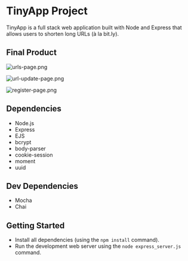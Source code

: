 # TinyApp Project

TinyApp is a full stack web application built with Node and Express that allows users to shorten long URLs (à la bit.ly).

## Final Product

![urls-page.png](https://github.com/nsagias/tinyapp/tree/master/docs/urls-page.png)

![url-update-page.png](https://github.com/nsagias/tinyapp/tree/master/docs/url-update-page.png)

![register-page.png](https://github.com/nsagias/tinyapp/tree/master/docs/register-page.png)

## Dependencies

- Node.js
- Express
- EJS
- bcrypt
- body-parser
- cookie-session
- moment
- uuid

## Dev Dependencies

- Mocha
- Chai

## Getting Started

- Install all dependencies (using the `npm install` command).
- Run the development web server using the `node express_server.js` command.